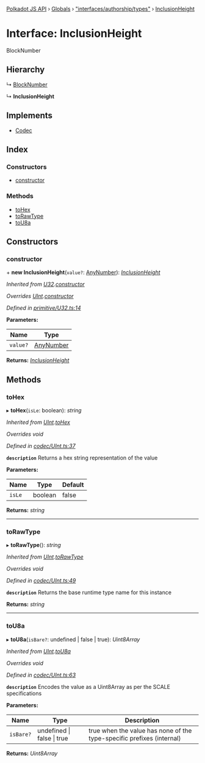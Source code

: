 [Polkadot JS API](../README.md) › [Globals](../globals.md) › ["interfaces/authorship/types"](../modules/_interfaces_authorship_types_.md) › [InclusionHeight](_interfaces_authorship_types_.inclusionheight.md)

# Interface: InclusionHeight

BlockNumber

## Hierarchy

  ↳ [BlockNumber](_interfaces_runtime_types_.blocknumber.md)

  ↳ **InclusionHeight**

## Implements

* [Codec](_types_.codec.md)

## Index

### Constructors

* [constructor](_interfaces_authorship_types_.inclusionheight.md#constructor)

### Methods

* [toHex](_interfaces_authorship_types_.inclusionheight.md#tohex)
* [toRawType](_interfaces_authorship_types_.inclusionheight.md#torawtype)
* [toU8a](_interfaces_authorship_types_.inclusionheight.md#tou8a)

## Constructors

###  constructor

\+ **new InclusionHeight**(`value?`: [AnyNumber](../modules/_types_.md#anynumber)): *[InclusionHeight](_interfaces_authorship_types_.inclusionheight.md)*

*Inherited from [U32](../classes/_primitive_u32_.u32.md).[constructor](../classes/_primitive_u32_.u32.md#constructor)*

*Overrides [UInt](../classes/_codec_uint_.uint.md).[constructor](../classes/_codec_uint_.uint.md#constructor)*

*Defined in [primitive/U32.ts:14](https://github.com/polkadot-js/api/blob/5b5d0a3fb8/packages/types/src/primitive/U32.ts#L14)*

**Parameters:**

Name | Type |
------ | ------ |
`value?` | [AnyNumber](../modules/_types_.md#anynumber) |

**Returns:** *[InclusionHeight](_interfaces_authorship_types_.inclusionheight.md)*

## Methods

###  toHex

▸ **toHex**(`isLe`: boolean): *string*

*Inherited from [UInt](../classes/_codec_uint_.uint.md).[toHex](../classes/_codec_uint_.uint.md#tohex)*

*Overrides void*

*Defined in [codec/UInt.ts:37](https://github.com/polkadot-js/api/blob/5b5d0a3fb8/packages/types/src/codec/UInt.ts#L37)*

**`description`** Returns a hex string representation of the value

**Parameters:**

Name | Type | Default |
------ | ------ | ------ |
`isLe` | boolean | false |

**Returns:** *string*

___

###  toRawType

▸ **toRawType**(): *string*

*Inherited from [UInt](../classes/_codec_uint_.uint.md).[toRawType](../classes/_codec_uint_.uint.md#torawtype)*

*Overrides void*

*Defined in [codec/UInt.ts:49](https://github.com/polkadot-js/api/blob/5b5d0a3fb8/packages/types/src/codec/UInt.ts#L49)*

**`description`** Returns the base runtime type name for this instance

**Returns:** *string*

___

###  toU8a

▸ **toU8a**(`isBare?`: undefined | false | true): *Uint8Array*

*Inherited from [UInt](../classes/_codec_uint_.uint.md).[toU8a](../classes/_codec_uint_.uint.md#tou8a)*

*Overrides void*

*Defined in [codec/UInt.ts:63](https://github.com/polkadot-js/api/blob/5b5d0a3fb8/packages/types/src/codec/UInt.ts#L63)*

**`description`** Encodes the value as a Uint8Array as per the SCALE specifications

**Parameters:**

Name | Type | Description |
------ | ------ | ------ |
`isBare?` | undefined &#124; false &#124; true | true when the value has none of the type-specific prefixes (internal)  |

**Returns:** *Uint8Array*
